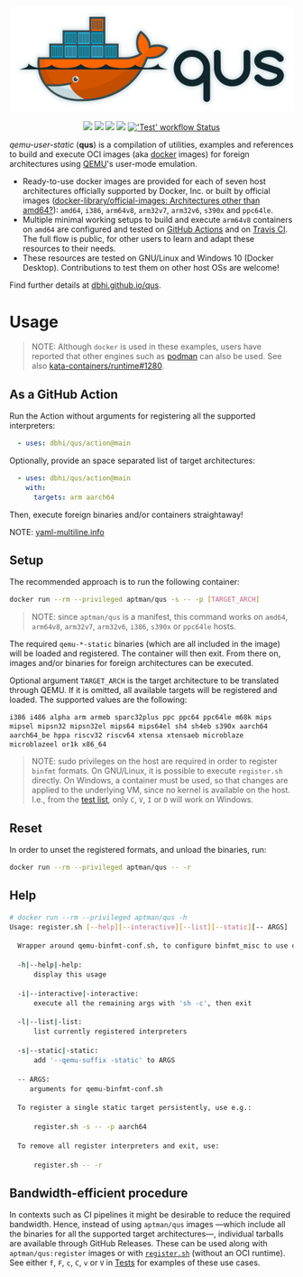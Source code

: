 <p align="center">
  <a title="dbhi.github.io/qus" href="https://dbhi.github.io/qus"><img src="./docs/logo/logo_blur.png" width="550"/></a>
</p>

<p align="center">
  <a title="dbhi.github.io/qus" href="https://dbhi.github.io/qus"><img src="https://img.shields.io/website.svg?label=dbhi.github.io%2Fqus&longCache=true&style=flat-square&url=http%3A%2F%2Fdbhi.github.io%2Fqus%2Findex.html"></a><!--
  -->
  <a title="Docker Hub" href="https://hub.docker.com/r/aptman/qus/"><img src="https://img.shields.io/docker/pulls/aptman/qus.svg?longCache=true&style=flat-square&logo=docker&logoColor=fff&label=aptman%2Fqus"></a><!--
  -->
  <a title="Releases" href="https://github.com/dbhi/qus/releases"><img src="https://img.shields.io/github/commits-since/dbhi/qus/latest.svg?longCache=true&style=flat-square"></a><!--
  -->
  <a title="Build Status" href="https://travis-ci.com/dbhi/qus/builds"><img src="https://img.shields.io/travis/com/dbhi/qus/main.svg?longCache=true&style=flat-square&logo=travis-ci&logoColor=fff&label=travis"></a><!--
  -->
  <a title="'Test' workflow Status" href="https://github.com/dbhi/qus/actions?query=workflow%3ATest"><img alt="'Test' workflow Status" src="https://img.shields.io/github/workflow/status/dbhi/qus/Test/main?longCache=true&style=flat-square&logo=github&label=Test"></a>
</p>

*qemu-user-static* (**qus**) is a compilation of utilities, examples and references to build and execute OCI images (aka [docker](https://www.docker.com/) images) for foreign architectures using [QEMU](https://www.qemu.org/)'s user-mode emulation.

- Ready-to-use docker images are provided for each of seven host architectures officially supported by Docker, Inc. or built by official images ([docker-library/official-images: Architectures other than amd64?](https://github.com/docker-library/official-images#architectures-other-than-amd64)): `amd64`, `i386`, `arm64v8`, `arm32v7`, `arm32v6`, `s390x` and `ppc64le`.
- Multiple minimal working setups to build and execute `arm64v8` containers on `amd64` are configured and tested on [GitHub Actions](https://github.com/dbhi/qus/actions) and on [Travis CI](https://travis-ci.com/dbhi/qus/builds). The full flow is public, for other users to learn and adapt these resources to their needs.
- These resources are tested on GNU/Linux and Windows 10 (Docker Desktop). Contributions to test them on other host OSs are welcome!

Find further details at [dbhi.github.io/qus](https://dbhi.github.io/qus).

# Usage

> NOTE: Although `docker` is used in these examples, users have reported that other engines such as [podman](https://podman.io/) can also be used. See also [kata-containers/runtime#1280](https://github.com/kata-containers/runtime/issues/1280).

## As a GitHub Action

Run the Action without arguments for registering all the supported interpreters:

```yaml
  - uses: dbhi/qus/action@main
```

Optionally, provide an space separated list of target architectures:

```yaml
  - uses: dbhi/qus/action@main
    with:
      targets: arm aarch64
```

Then, execute foreign binaries and/or containers straightaway!

NOTE: [yaml-multiline.info](https://yaml-multiline.info)

## Setup

The recommended approach is to run the following container:

``` bash
docker run --rm --privileged aptman/qus -s -- -p [TARGET_ARCH]
```

> NOTE: since `aptman/qus` is a manifest, this command works on `amd64`, `arm64v8`, `arm32v7`, `arm32v6`, `i386`, `s390x` or `ppc64le` hosts.

The required `qemu-*-static` binaries (which are all included in the image) will be loaded and registered. The container will then exit. From there on, images and/or binaries for foreign architectures can be executed.

Optional argument `TARGET_ARCH` is the target architecture to be translated through QEMU. If it is omitted, all available targets will be registered and loaded. The supported values are the following:

```
i386 i486 alpha arm armeb sparc32plus ppc ppc64 ppc64le m68k mips mipsel mipsn32 mipsn32el mips64 mips64el sh4 sh4eb s390x aarch64 aarch64_be hppa riscv32 riscv64 xtensa xtensaeb microblaze microblazeel or1k x86_64
```

> NOTE: sudo privileges on the host are required in order to register `binfmt` formats.
> On GNU/Linux, it is possible to execute `register.sh` directly.
> On Windows, a container must be used, so that changes are applied to the underlying VM, since no kernel is available on the host.
> I.e., from the [test list](https://dbhi.github.io/qus/#tests), only `C`, `V`, `I` or `D` will work on Windows.

## Reset

In order to unset the registered formats, and unload the binaries, run:

``` bash
docker run --rm --privileged aptman/qus -- -r
```

## Help

```sh
# docker run --rm --privileged aptman/qus -h
Usage: register.sh [--help][--interactive][--list][--static][-- ARGS]

  Wrapper around qemu-binfmt-conf.sh, to configure binfmt_misc to use qemu interpreter

  -h|--help|-help:
      display this usage

  -i|--interactive|-interactive:
      execute all the remaining args with 'sh -c', then exit

  -l|--list|-list:
      list currently registered interpreters

  -s|--static|-static:
      add '--qemu-suffix -static' to ARGS

  -- ARGS:
     arguments for qemu-binfmt-conf.sh

  To register a single static target persistently, use e.g.:

      register.sh -s -- -p aarch64

  To remove all register interpreters and exit, use:

      register.sh -- -r
```

## Bandwidth-efficient procedure

In contexts such as CI pipelines it might be desirable to reduce the required bandwidth. Hence, instead of using `aptman/qus` images —which include all the binaries for all the supported target architectures—, individual tarballs are available through GitHub Releases. These can be used along with `aptman/qus:register` images or with [`register.sh`](./register.sh) (without an OCI runtime). See either `f`, `F`, `c`, `C`, `v` or `V` in [Tests](https://dbhi.github.io/qus/#tests) for examples of these use cases.
